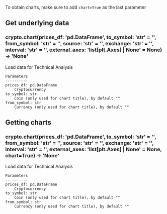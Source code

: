 To obtain charts, make sure to add `chart=True` as the last parameter

## Get underlying data 
### crypto.chart(prices_df: 'pd.DataFrame', to_symbol: 'str' = '', from_symbol: 'str' = '', source: 'str' = '', exchange: 'str' = '', interval: 'str' = '', external_axes: 'list[plt.Axes] | None' = None) -> 'None'

Load data for Technical Analysis

    Parameters
    ----------
    prices_df: pd.DataFrame
        Cryptocurrency
    to_symbol: str
        Coin (only used for chart title), by default ""
    from_symbol: str
        Currency (only used for chart title), by default ""

## Getting charts 
### crypto.chart(prices_df: 'pd.DataFrame', to_symbol: 'str' = '', from_symbol: 'str' = '', source: 'str' = '', exchange: 'str' = '', interval: 'str' = '', external_axes: 'list[plt.Axes] | None' = None, chart=True) -> 'None'

Load data for Technical Analysis

    Parameters
    ----------
    prices_df: pd.DataFrame
        Cryptocurrency
    to_symbol: str
        Coin (only used for chart title), by default ""
    from_symbol: str
        Currency (only used for chart title), by default ""
